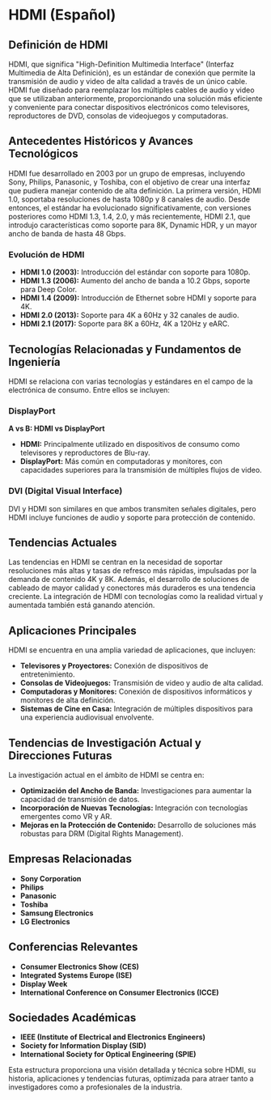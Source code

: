 # HDMI (Español)

## Definición de HDMI

HDMI, que significa "High-Definition Multimedia Interface" (Interfaz Multimedia de Alta Definición), es un estándar de conexión que permite la transmisión de audio y video de alta calidad a través de un único cable. HDMI fue diseñado para reemplazar los múltiples cables de audio y video que se utilizaban anteriormente, proporcionando una solución más eficiente y conveniente para conectar dispositivos electrónicos como televisores, reproductores de DVD, consolas de videojuegos y computadoras.

## Antecedentes Históricos y Avances Tecnológicos

HDMI fue desarrollado en 2003 por un grupo de empresas, incluyendo Sony, Philips, Panasonic, y Toshiba, con el objetivo de crear una interfaz que pudiera manejar contenido de alta definición. La primera versión, HDMI 1.0, soportaba resoluciones de hasta 1080p y 8 canales de audio. Desde entonces, el estándar ha evolucionado significativamente, con versiones posteriores como HDMI 1.3, 1.4, 2.0, y más recientemente, HDMI 2.1, que introdujo características como soporte para 8K, Dynamic HDR, y un mayor ancho de banda de hasta 48 Gbps.

### Evolución de HDMI

- **HDMI 1.0 (2003):** Introducción del estándar con soporte para 1080p.
- **HDMI 1.3 (2006):** Aumento del ancho de banda a 10.2 Gbps, soporte para Deep Color.
- **HDMI 1.4 (2009):** Introducción de Ethernet sobre HDMI y soporte para 4K.
- **HDMI 2.0 (2013):** Soporte para 4K a 60Hz y 32 canales de audio.
- **HDMI 2.1 (2017):** Soporte para 8K a 60Hz, 4K a 120Hz y eARC.

## Tecnologías Relacionadas y Fundamentos de Ingeniería

HDMI se relaciona con varias tecnologías y estándares en el campo de la electrónica de consumo. Entre ellos se incluyen:

### DisplayPort

**A vs B: HDMI vs DisplayPort**

- **HDMI:** Principalmente utilizado en dispositivos de consumo como televisores y reproductores de Blu-ray.
- **DisplayPort:** Más común en computadoras y monitores, con capacidades superiores para la transmisión de múltiples flujos de video.

### DVI (Digital Visual Interface)

DVI y HDMI son similares en que ambos transmiten señales digitales, pero HDMI incluye funciones de audio y soporte para protección de contenido.

## Tendencias Actuales

Las tendencias en HDMI se centran en la necesidad de soportar resoluciones más altas y tasas de refresco más rápidas, impulsadas por la demanda de contenido 4K y 8K. Además, el desarrollo de soluciones de cableado de mayor calidad y conectores más duraderos es una tendencia creciente. La integración de HDMI con tecnologías como la realidad virtual y aumentada también está ganando atención.

## Aplicaciones Principales

HDMI se encuentra en una amplia variedad de aplicaciones, que incluyen:

- **Televisores y Proyectores:** Conexión de dispositivos de entretenimiento.
- **Consolas de Videojuegos:** Transmisión de video y audio de alta calidad.
- **Computadoras y Monitores:** Conexión de dispositivos informáticos y monitores de alta definición.
- **Sistemas de Cine en Casa:** Integración de múltiples dispositivos para una experiencia audiovisual envolvente.

## Tendencias de Investigación Actual y Direcciones Futuras

La investigación actual en el ámbito de HDMI se centra en:

- **Optimización del Ancho de Banda:** Investigaciones para aumentar la capacidad de transmisión de datos.
- **Incorporación de Nuevas Tecnologías:** Integración con tecnologías emergentes como VR y AR.
- **Mejoras en la Protección de Contenido:** Desarrollo de soluciones más robustas para DRM (Digital Rights Management).

## Empresas Relacionadas

- **Sony Corporation**
- **Philips**
- **Panasonic**
- **Toshiba**
- **Samsung Electronics**
- **LG Electronics**

## Conferencias Relevantes

- **Consumer Electronics Show (CES)**
- **Integrated Systems Europe (ISE)**
- **Display Week**
- **International Conference on Consumer Electronics (ICCE)**

## Sociedades Académicas

- **IEEE (Institute of Electrical and Electronics Engineers)**
- **Society for Information Display (SID)**
- **International Society for Optical Engineering (SPIE)**

Esta estructura proporciona una visión detallada y técnica sobre HDMI, su historia, aplicaciones y tendencias futuras, optimizada para atraer tanto a investigadores como a profesionales de la industria.